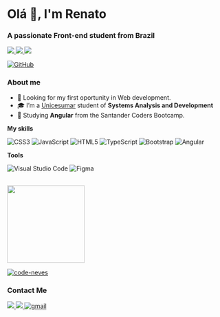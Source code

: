 

<h1 align="left">Olá 👋, I'm Renato</h1>
<h3 align="left">A passionate Front-end student from Brazil</h3>
                                            
<p align="left">
         
         
<a href="https://twitter.com/studyneves">
    <img src="https://img.shields.io/badge/Twitter-307cc5?style=for-the-badge&logo=twitter&logoColor=white"/>
    </a>
    <a href="https://www.linkedin.com/in/renatomoraesctt/">
    <img src="https://img.shields.io/badge/LinkedIn-307cc5?style=for-the-badge&logo=linkedin&logoColor=white"/>
    </a>
     <a href=""    <img src="https://img.shields.io/badge/Stack_Overflow-FE7A16?style=for-the-badge&logo=stack-overflow&logoColor=white"/>
    <img src="https://komarev.com/ghpvc/?username=code-neves&style=for-the-badge"/>
              
[![GitHub](https://img.shields.io/github/followers/code-neves?label=follow&style=social)](https://github.com/code-neves/code-neves/)
</p>

<h3>About me</h3>

- 🤔 Looking for my first oportunity in Web development.
- 🎓 I’m a <a href="https://www.unicesumar.edu.br/home/">Unicesumar</a> student of **Systems Analysis and Development**
- 🌱 Studying **Angular** from the Santander Coders Bootcamp.


**My skills**


![CSS3](https://img.shields.io/badge/css3-%231572B6.svg?style=for-the-badge&logo=css3&logoColor=white)
![JavaScript](https://img.shields.io/badge/javascript-%23323330.svg?style=for-the-badge&logo=javascript&logoColor=%23F7DF1E)
![HTML5](https://img.shields.io/badge/html5-%23E34F26.svg?style=for-the-badge&logo=html5&logoColor=white)
![TypeScript](https://img.shields.io/badge/typescript-%23007ACC.svg?style=for-the-badge&logo=typescript&logoColor=white)
![Bootstrap](https://img.shields.io/badge/Bootstrap-563D7C?style=for-the-badge&logo=bootstrap&logoColor=white)
![Angular](https://img.shields.io/badge/Angular-DD0031?style=for-the-badge&logo=angular&logoColor=white)



**Tools**

![Visual Studio Code](https://img.shields.io/badge/Visual%20Studio%20Code-0078d7.svg?style=for-the-badge&logo=visual-studio-code&logoColor=white)
![Figma](https://img.shields.io/badge/figma-%23F24E1E.svg?style=for-the-badge&logo=figma&logoColor=white)

<br/>

<a href="https://github.com/code-neves" align="center">
  <img height="180em" src="https://github-readme-stats.vercel.app/api?username=code-neves&theme=dark&show_icons=true" /> 
  
  [![code-neves](https://github-readme-stats.vercel.app/api/top-langs/?username=code-neves&layout=compact&theme=dark)](https://github.com/anuraghazra/github-readme-stats)
</a>

<h3>Contact Me</h3>
<p align="left">
<a href="https://twitter.com/studyneves">
    <img src="https://img.shields.io/badge/Twitter-307cc5?style=for-the-badge&logo=twitter&logoColor=white"/>
    </a>
    <a href="https://www.linkedin.com/in/renatomoraesctt/">
    <img src="https://img.shields.io/badge/LinkedIn-307cc5?style=for-the-badge&logo=linkedin&logoColor=white"/>
    </a>
     <a href="mailto:renato.ns.moraes@gmail.com">
<img alt=gmail src="https://img.shields.io/badge/Gmail-D14836?style=for-the-badge&logo=gmail&logoColor=white"/>
</a>
</p>
              


